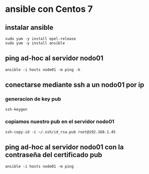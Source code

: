 
# ansible con Centos 7

## instalar ansible
```
sudo yum -y install epel-release
sudo yum -y install ansible
```

## ping ad-hoc al servidor nodo01
```
ansible -i hosts node01 -m ping -k
```

## conectarse mediante ssh a un nodo01 por ip
### generacion de key pub
```
ssh-keygen
```
### copiamos nuestro pub en el servidor nodo01
```
ssh-copy-id -i ~/.ssh/id_rsa.pub root@192.168.1.45
```

## ping ad-hoc al servidor nodo01 con la contraseña del certificado pub
```
ansible -i hosts node01 -m ping
```
